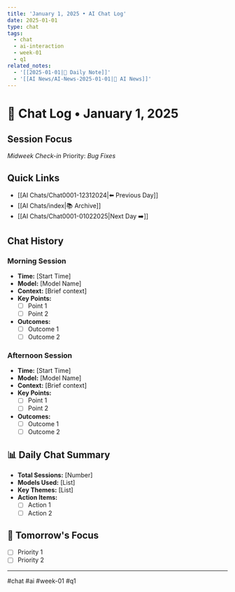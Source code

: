 ```yaml
---
title: 'January 1, 2025 • AI Chat Log'
date: 2025-01-01
type: chat
tags:
  - chat
  - ai-interaction
  - week-01
  - q1
related_notes:
  - '[[2025-01-01|📝 Daily Note]]'
  - '[[AI News/AI-News-2025-01-01|🤖 AI News]]'
---
```

# 💬 Chat Log • January 1, 2025

## Session Focus
*Midweek Check-in*
Priority: *Bug Fixes*

## Quick Links
- [[AI Chats/Chat0001-12312024|⬅️ Previous Day]]
- [[AI Chats/index|📚 Archive]]
- [[AI Chats/Chat0001-01022025|Next Day ➡️]]

## Chat History

### Morning Session
- **Time:** [Start Time]
- **Model:** [Model Name]
- **Context:** [Brief context]
- **Key Points:**
  - [ ] Point 1
  - [ ] Point 2
- **Outcomes:**
  - [ ] Outcome 1
  - [ ] Outcome 2

### Afternoon Session
- **Time:** [Start Time]
- **Model:** [Model Name]
- **Context:** [Brief context]
- **Key Points:**
  - [ ] Point 1
  - [ ] Point 2
- **Outcomes:**
  - [ ] Outcome 1
  - [ ] Outcome 2

## 📊 Daily Chat Summary
- **Total Sessions:** [Number]
- **Models Used:** [List]
- **Key Themes:** [List]
- **Action Items:**
  - [ ] Action 1
  - [ ] Action 2

## 🎯 Tomorrow's Focus
- [ ] Priority 1
- [ ] Priority 2

---
#chat #ai #week-01 #q1